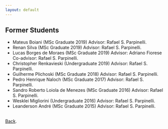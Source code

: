 ```yaml
---
layout: default
---
```


## Former Students

<ul>
<li>Mateus Boiani (MSc Graduate 2019) Advisor: Rafael S. Parpinelli.</li>
<li>Renan Silva (MSc Graduate 2019) Advisor: Rafael S. Parpinelli.</li>
<li>Lucas Borges de Moraes (MSc Graduate 2019) Advisor: Adriano Fiorese Co-advisor: Rafael S. Parpinelli.</li>
<li>Christopher Renkavieski (Undergraduate 2019) Advisor: Rafael S. Parpinelli.</li>
<li>Guilherme Plichoski (MSc Graduate 2018) Advisor: Rafael S. Parpinelli.</li>
<li>Pedro Henrique Naloch (MSc Graduate 2017) Advisor: Rafael S. Parpinelli.</li>
<li>Sandro Roberto Loiola de Menezes (MSc Graduate 2016) Advisor: Rafael S. Parpinelli.</li>
<li>Wesklei Migliorini (Undergraduate 2016) Advisor: Rafael S. Parpinelli.</li>
<li>Leanderson André (MSc Graduate 2015) Advisor: Rafael S. Parpinelli.</li>

</ul>

<br>
<a href="https://labicom-udesc.github.io/" target="" rel="noopener">Back</a>.
